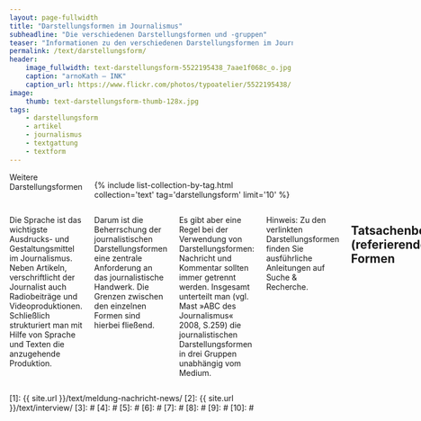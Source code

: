 ```yaml
---
layout: page-fullwidth
title: "Darstellungsformen im Journalismus"
subheadline: "Die verschiedenen Darstellungsformen und -gruppen"
teaser: "Informationen zu den verschiedenen Darstellungsformen im Journalismus und die drei Gruppen der Darstellungsformen."
permalink: /text/darstellungsform/
header:
    image_fullwidth: text-darstellungsform-5522195438_7aae1f068c_o.jpg
    caption: "arnoKath – INK"
    caption_url: https://www.flickr.com/photos/typoatelier/5522195438/
image:
    thumb: text-darstellungsform-thumb-128x.jpg
tags:
    - darstellungsform
    - artikel
    - journalismus
    - textgattung
    - textform
---
```

<div class="row">
<div class="medium-5 medium-push-7 columns" markdown="1">

<div class="font-size-h4 b10 sans">Weitere Darstellungsformen</div>

{% include list-collection-by-tag.html collection='text' tag='darstellungsform' limit='10' %}


</div><!-- /.medium-5.columns -->


<div class="medium-7 medium-pull-5 columns" markdown="1">

Die Sprache ist das wichtigste Ausdrucks- und Gestaltungsmittel im Journalismus. Neben Artikeln, verschriftlicht der Journalist auch Radiobeiträge und Videoproduktionen. Schließlich strukturiert man mit Hilfe von Sprache und Texten die anzugehende Produktion.

Darum ist die Beherrschung der journalistischen Darstellungsformen eine zentrale Anforderung an das journalistische Handwerk. Die Grenzen zwischen den einzelnen Formen sind hierbei fließend.

Es gibt aber eine Regel bei der Verwendung von Darstellungsformen: Nachricht und Kommentar sollten immer getrennt werden. Insgesamt unterteilt man (vgl. Mast »ABC des Journalismus« 2008, S.259) die journalistischen Darstellungsformen in drei Gruppen unabhängig vom Medium.

Hinweis: Zu den verlinkten Darstellungsformen finden Sie ausführliche Anleitungen auf Suche & Recherche.



## Tatsachenbetonte (referierende) Formen

* [Nachricht][1]
    * Wortnachricht – Meldung und Bericht
    * Bildnachricht – Foto und Infografik
* Reportage
* Feature
* [Interview][2]
* Dokumentation



## Meinungsbetonte Formen

* (politisch urteilender) Leitartikel
* Kommentar
* Glosse
* Kritik
* Essay  – urteilt politisch oder ästhetisch


## Fantasiebetonte Formen

* Zeitungsroman
* Kurzgeschichte
* Feuilleton
* Spielfilm
* Hörspiel
* Fernsehspiel
* Lied
* Comics
* Witzzeichnungen



## Weitere Darstellungsformen

{% include list-collection-by-tag.html collection='text' tag='darstellungsform' limit='10' %}


</div><!-- /.medium-7.columns -->
</div><!-- /.row -->




 [1]: {{ site.url }}/text/meldung-nachricht-news/
 [2]: {{ site.url }}/text/interview/
 [3]: #
 [4]: #
 [5]: #
 [6]: #
 [7]: #
 [8]: #
 [9]: #
 [10]: #